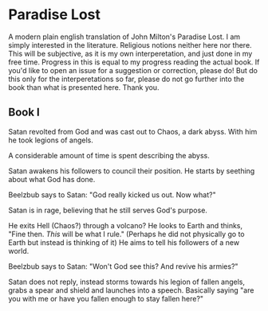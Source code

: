# Paradise Lost
A modern plain english translation of John Milton's Paradise Lost. I am simply interested in the literature. Religious notions neither here nor there. This will be subjective, as it is my own interperetation, and just done in my free time. Progress in this is equal to my progress reading the actual book. If you'd like to open an issue for a suggestion or correction, please do! But do this only for the interperetations so far, please do not go further into the book than what is presented here. Thank you.

## Book I

Satan revolted from God and was cast out to Chaos, a dark abyss. With him he took legions of angels.

A considerable amount of time is spent describing the abyss.

Satan awakens his followers to council their position. He starts by seething about what God has done.

Beelzbub says to Satan: "God really kicked us out. Now what?"

Satan is in rage, believing that he still serves God's purpose.

He exits Hell (Chaos?) through a volcano? He looks to Earth and thinks, "Fine then. *This* will be what I rule." (Perhaps he did not physically go to Earth but instead is thinking of it) He aims to tell his followers of a new world.

Beelzbub says to Satan: "Won't God see this? And revive his armies?"

Satan does not reply, instead storms towards his legion of fallen angels, grabs a spear and shield and launches into a speech. Basically saying "are you with me or have you fallen enough to stay fallen here?"